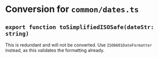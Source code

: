 # Conversion for `common/dates.ts`

## `export function toSimplifiedISOSafe(dateStr: string)`

This is redundant and will not be converted. Use `ISO8601DateFormatter` instead, as this validates the formatting already.

